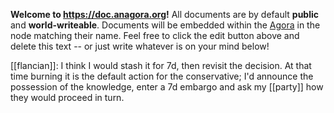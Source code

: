**Welcome to https://doc.anagora.org!** All documents are by default **public** and **world-writeable**. Documents will be embedded within the [Agora](https://anagora.org) in the node matching their name. Feel free to click the edit button above and delete this text -- or just write whatever is on your mind below!

[[flancian]]: I think I would stash it for 7d, then revisit the decision. At that time burning it is the default action for the conservative; I'd announce the possession of the knowledge, enter a 7d embargo and ask my [[party]] how they would proceed in turn.